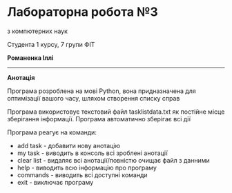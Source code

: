 # Лабораторна робота №3

з компютерних наук

Студента 1 курсу, 7 групи  ФІТ

**Романенка Іллі**

---

**Анотація**

Програма розроблена на мові Python, вона придназначена для оптимізації вашого часу, шляхом створення списку справ

Програма використовує текстовий файл tasklistdata.txt як постійне місце зберігання інформації. Програма автоматично зберігає всі дії

Програма реагує на команди:
- add task - добавити нову анотацію
- my task - виводить в консоль всі зроблені анотації
- clear list - видаляє всі анотації/повністю очищає файл з данними
- help - виводить всю інформацію про програму
- commands - виводить всі доступні команди
- exit - виключає програму